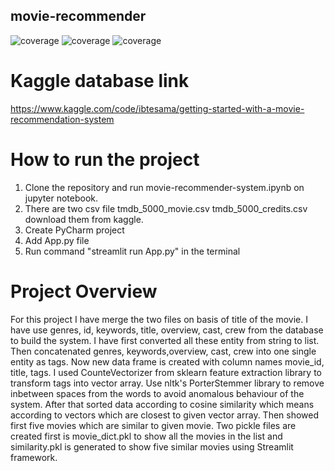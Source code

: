 ## movie-recommender
![coverage](https://img.shields.io/badge/Python-3.10.9-purple) ![coverage](https://img.shields.io/badge/Framework-Streamlit-orange) ![coverage](https://img.shields.io/badge/API-TMDB-yellow)

# Kaggle database link
https://www.kaggle.com/code/ibtesama/getting-started-with-a-movie-recommendation-system

# How to run the project
1) Clone the repository and run movie-recommender-system.ipynb on jupyter notebook.
2) There are two csv file tmdb_5000_movie.csv tmdb_5000_credits.csv download them from kaggle.
3) Create PyCharm project
4) Add App.py file
5) Run command "streamlit run App.py" in the terminal
   
# Project Overview
For this project I have merge the two files on basis of title of the movie.
I have use genres, id, keywords, title, overview, cast, crew from the database to build the system.
I have first converted all these entity from string to list.
Then concatenated genres, keywords,overview, cast, crew into one single entity as tags.
Now new data frame is created with column names movie_id, title, tags.
I used CounteVectorizer from sklearn feature extraction library to transform tags into vector array.
Use nltk's PorterStemmer library to remove inbetween spaces from the words to avoid anomalous behaviour of the system.
After that sorted data according to cosine similarity which means according to vectors which are closest to given vector array.
Then showed first five movies which are similar to given movie.
Two pickle files are created first is movie_dict.pkl to show all the movies in the list and similarity.pkl is generated to show five similar movies using Streamlit framework.



